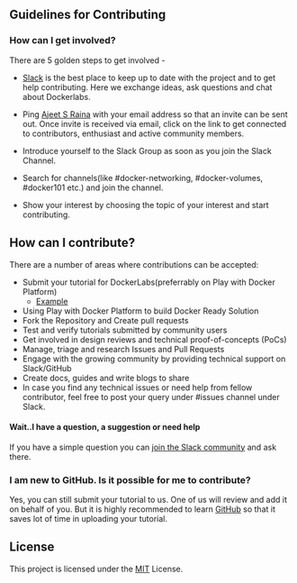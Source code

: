 
## Guidelines for Contributing

### How can I get involved?

There are 5 golden steps to get involved - 

- [Slack](https://collabnix.slack.com) is the best place to keep up to date with the project and to get help contributing. Here we exchange ideas, ask questions and chat about Dockerlabs.

- Ping [Ajeet S Raina](https://github.com/ajeetraina) with your email address so that an invite can be sent out. Once invite is received via email, click on the link to get connected to contributors, enthusiast and active community members.

- Introduce yourself to the Slack Group as soon as you join the Slack Channel.

- Search for channels(like #docker-networking, #docker-volumes, #docker101 etc.) and join the channel.

- Show your interest by choosing the topic of your interest and start contributing.

## How can I contribute?

There are a number of areas where contributions can be accepted:

* Submit your tutorial for DockerLabs(preferrably on Play with Docker Platform)
  - [Example](https://github.com/collabnix/dockerlabs/blob/master/play-with-docker/wordpress/example1/README.md)
* Using Play with Docker Platform to build Docker Ready Solution
* Fork the Repository and Create pull requests
* Test and verify tutorials submitted by community users
* Get involved in design reviews and technical proof-of-concepts (PoCs)
* Manage, triage and research Issues and Pull Requests
* Engage with the growing community by providing technical support on Slack/GitHub
* Create docs, guides and write blogs to share
* In case you find any technical issues or need help from fellow contributor, feel free to post your query under #issues channel under Slack.

#### Wait..I have a question, a suggestion or need help

If you have a simple question you can [join the Slack community](https://collabnix.slack.com) and ask there. 

### I am new to GitHub. Is it possible for me to contribute?

Yes, you can still submit your tutorial to us. One of us will review and add it on behalf of you.
But it is highly recommended to learn [GitHub](https://guides.github.com/activities/hello-world/) so that it saves lot of time in uploading your tutorial.

## License

This project is licensed under the [MIT](https://github.com/collabnix/dockerlabs/blob/master/LICENSE.md) License.

